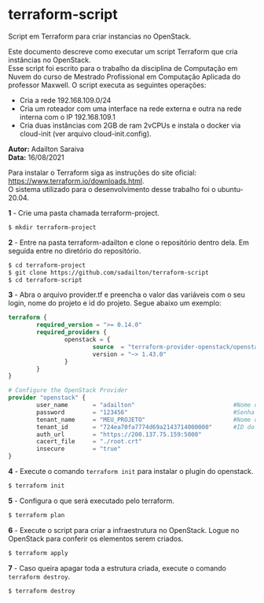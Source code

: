 # terraform-script
Script em Terraform para criar instancias no OpenStack.  

Este documento descreve como executar um script Terraform que cria instâncias no OpenStack.  
Esse script foi escrito para o trabalho da disciplina de Computação em Nuvem do curso de Mestrado Profissional em Computação Aplicada do professor Maxwell. O script executa as seguintes operações:

* Cria a rede 192.168.109.0/24
* Cria um roteador com uma interface na rede externa e outra na rede interna com o IP 192.168.109.1
* Cria duas instâncias com 2GB de ram 2vCPUs e instala o docker via cloud-init (ver arquivo cloud-init.config).

**Autor:** Adailton Saraiva  
**Data:** 16/08/2021

Para instalar o Terraform siga as instruções do site oficial: https://www.terraform.io/downloads.html.  
O sistema utilizado para o desenvolvimento desse trabalho foi o ubuntu-20.04.  

**1** - Crie uma pasta chamada terraform-project.  
```bash
$ mkdir terraform-project
```

**2** - Entre na pasta terraform-adailton e clone o repositório dentro dela. Em seguida entre no diretório do repositório.
```bash
$ cd terraform-project
$ git clone https://github.com/sadailton/terraform-script
$ cd terraform-script
```

**3** - Abra o arquivo provider.tf e preencha o valor das variáveis com o seu login, nome do projeto e id do projeto. Segue abaixo um exemplo:  

```terraform	
terraform {
        required_version = ">= 0.14.0"
        required_providers {
                openstack = {
                        source  = "terraform-provider-openstack/openstack"
                        version = "~> 1.43.0"
                }
        }
}

# Configure the OpenStack Provider
provider "openstack" {
        user_name       = "adailton"                            #Nome do usuario no openstack
        password        = "123456"                              #Senha do usuario
        tenant_name     = "MEU_PROJETO"                         #Nome do projeto
        tenant_id       = "724ea70fa7774d69a2143714000000"      #ID do projeto
        auth_url        = "https://200.137.75.159:5000"
        cacert_file     = "./root.crt"
        insecure        = "true"
}
```

**4** - Execute o comando `terraform init` para instalar o plugin do openstack.  
```bash
$ terraform init
```

**5** - Configura o que será executado pelo terraform.  
```bash
$ terraform plan
```

**6** - Execute o script para criar a infraestrutura no OpenStack. Logue no OpenStack para conferir os elementos serem criados.  
```bash
$ terraform apply
```

**7** - Caso queira apagar toda a estrutura criada, execute o comando `terraform destroy`.  
```bash
$ terraform destroy
```
